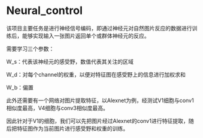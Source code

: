 # Neural_control
该项目主要任务是进行神经信号编码，即通过神经元对自然图片反应的数据进行训练后，能够实现输入一张图片返回单个或群体神经元的反应。

需要学习三个参数：

W_s：代表该神经元的感受野，数值代表其关注的区域

W_d：对每个channel的权重，以便对特征图在感受野上的信息进行加权求和

W_b：偏置

此外还需要有一个网络对图片提取特征，以Alexnet为例，经测试V1细胞与conv1相似度最高，V4细胞与conv3相似度最高。

因此针对于V1的细胞，我们可以先把图片经过Alexnet的conv1进行特征提取，随后把特征图作为当前图片进行感受野和权重的训练。

